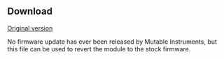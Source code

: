 ## Download

[Original version](downloads/grids_1.0.wav)

No firmware update has ever been released by Mutable Instruments, but this file can be used to revert the module to the stock firmware.